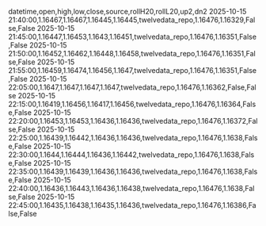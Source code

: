 datetime,open,high,low,close,source,rollH20,rollL20,up2,dn2
2025-10-15 21:40:00,1.16467,1.16467,1.16445,1.16445,twelvedata_repo,1.16476,1.16329,False,False
2025-10-15 21:45:00,1.16447,1.16453,1.1643,1.16451,twelvedata_repo,1.16476,1.16351,False,False
2025-10-15 21:50:00,1.16452,1.16462,1.16448,1.16458,twelvedata_repo,1.16476,1.16351,False,False
2025-10-15 21:55:00,1.16459,1.16474,1.16456,1.1647,twelvedata_repo,1.16476,1.16351,False,False
2025-10-15 22:05:00,1.1647,1.1647,1.1647,1.1647,twelvedata_repo,1.16476,1.16362,False,False
2025-10-15 22:15:00,1.16419,1.16456,1.16417,1.16456,twelvedata_repo,1.16476,1.16364,False,False
2025-10-15 22:20:00,1.16453,1.16453,1.16436,1.16436,twelvedata_repo,1.16476,1.16372,False,False
2025-10-15 22:25:00,1.16439,1.16442,1.16436,1.16436,twelvedata_repo,1.16476,1.1638,False,False
2025-10-15 22:30:00,1.1644,1.16444,1.16436,1.16442,twelvedata_repo,1.16476,1.1638,False,False
2025-10-15 22:35:00,1.16439,1.16439,1.16436,1.16436,twelvedata_repo,1.16476,1.1638,False,False
2025-10-15 22:40:00,1.16436,1.16443,1.16436,1.16438,twelvedata_repo,1.16476,1.1638,False,False
2025-10-15 22:45:00,1.16435,1.16438,1.16435,1.16436,twelvedata_repo,1.16476,1.16386,False,False

